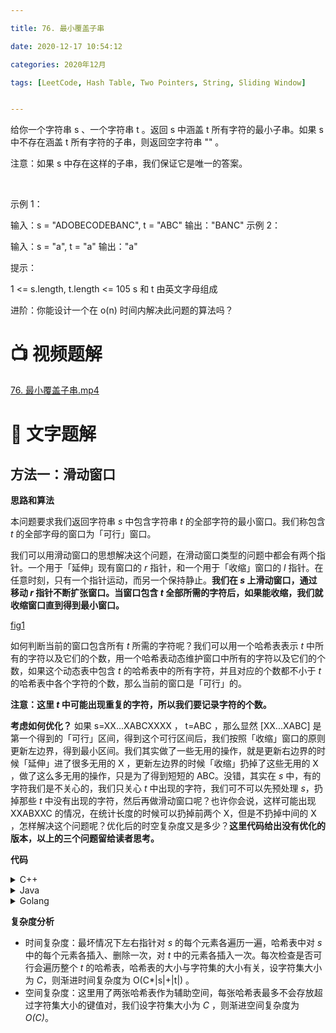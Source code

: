 ```yaml
---

title: 76. 最小覆盖子串

date: 2020-12-17 10:54:12

categories: 2020年12月

tags: [LeetCode, Hash Table, Two Pointers, String, Sliding Window]


---
```

 

给你一个字符串 s 、一个字符串 t 。返回 s 中涵盖 t 所有字符的最小子串。如果 s 中不存在涵盖 t 所有字符的子串，则返回空字符串 "" 。


<!-- more -->


注意：如果 s 中存在这样的子串，我们保证它是唯一的答案。

 

示例 1：

输入：s = "ADOBECODEBANC", t = "ABC"
输出："BANC"
示例 2：

输入：s = "a", t = "a"
输出："a"
 

提示：

1 <= s.length, t.length <= 105
s 和 t 由英文字母组成
 

进阶：你能设计一个在 o(n) 时间内解决此问题的算法吗？

# 📺 视频题解  

[76. 最小覆盖子串.mp4](37fa6129-0eb2-4c1f-a75b-152e1d6b2f5e)

# 📖 文字题解

## 方法一：滑动窗口

**思路和算法**

本问题要求我们返回字符串 *s* 中包含字符串 *t* 的全部字符的最小窗口。我们称包含 *t* 的全部字母的窗口为「可行」窗口。

我们可以用滑动窗口的思想解决这个问题，在滑动窗口类型的问题中都会有两个指针。一个用于「延伸」现有窗口的 *r* 指针，和一个用于「收缩」窗口的 *l* 指针。在任意时刻，只有一个指针运动，而另一个保持静止。**我们在 *s* 上滑动窗口，通过移动 *r* 指针不断扩张窗口。当窗口包含 *t* 全部所需的字符后，如果能收缩，我们就收缩窗口直到得到最小窗口。**

 [fig1](https://assets.leetcode-cn.com/solution-static/76/76_fig1.gif)

如何判断当前的窗口包含所有 *t* 所需的字符呢？我们可以用一个哈希表表示 *t* 中所有的字符以及它们的个数，用一个哈希表动态维护窗口中所有的字符以及它们的个数，如果这个动态表中包含 *t* 的哈希表中的所有字符，并且对应的个数都不小于 *t* 的哈希表中各个字符的个数，那么当前的窗口是「可行」的。

**注意：这里 *t* 中可能出现重复的字符，所以我们要记录字符的个数。**

**考虑如何优化？** 如果 s=XX...XABCXXXX ， t=ABC ，那么显然 [XX...XABC] 是第一个得到的「可行」区间，得到这个可行区间后，我们按照「收缩」窗口的原则更新左边界，得到最小区间。我们其实做了一些无用的操作，就是更新右边界的时候「延伸」进了很多无用的 X ，更新左边界的时候「收缩」扔掉了这些无用的 X ，做了这么多无用的操作，只是为了得到短短的 ABC。没错，其实在 *s* 中，有的字符我们是不关心的，我们只关心 *t* 中出现的字符，我们可不可以先预处理 *s*，扔掉那些 *t* 中没有出现的字符，然后再做滑动窗口呢？也许你会说，这样可能出现 XXABXXC 的情况，在统计长度的时候可以扔掉前两个 X，但是不扔掉中间的 X ，怎样解决这个问题呢？优化后的时空复杂度又是多少？**这里代码给出没有优化的版本，以上的三个问题留给读者思考。**

**代码**

<details>
    <summary>C++</summary>
    

```cpp [sol1-C++]
class Solution {
public:
    unordered_map <char, int> ori, cnt;

    bool check() {
        for (const auto &p: ori) {
            if (cnt[p.first] < p.second) {
                return false;
            }
        }
        return true;
    }

    string minWindow(string s, string t) {
        for (const auto &c: t) {
            ++ori[c];
        }

        int l = 0, r = -1;
        int len = INT_MAX, ansL = -1, ansR = -1;

        while (r < int(s.size())) {
            if (ori.find(s[++r]) != ori.end()) {
                ++cnt[s[r]];
            }
            while (check() && l <= r) {
                if (r - l + 1 < len) {
                    len = r - l + 1;
                    ansL = l;
                }
                if (ori.find(s[l]) != ori.end()) {
                    --cnt[s[l]];
                }
                ++l;
            }
        }

        return ansL == -1 ? string() : s.substr(ansL, len);
    }
};
```

</details>
<details>
    <summary>Java</summary>
    
```Java [sol1-Java]
class Solution {
    Map<Character, Integer> ori = new HashMap<Character, Integer>();
    Map<Character, Integer> cnt = new HashMap<Character, Integer>();

    public String minWindow(String s, String t) {
        int tLen = t.length();
        for (int i = 0; i < tLen; i++) {
            char c = t.charAt(i);
            ori.put(c, ori.getOrDefault(c, 0) + 1);
        }
        int l = 0, r = -1;
        int len = Integer.MAX_VALUE, ansL = -1, ansR = -1;
        int sLen = s.length();
        while (r < sLen) {
            ++r;
            if (r < sLen && ori.containsKey(s.charAt(r))) {
                cnt.put(s.charAt(r), cnt.getOrDefault(s.charAt(r), 0) + 1);
            }
            while (check() && l <= r) {
                if (r - l + 1 < len) {
                    len = r - l + 1;
                    ansL = l;
                    ansR = l + len;
                }
                if (ori.containsKey(s.charAt(l))) {
                    cnt.put(s.charAt(l), cnt.getOrDefault(s.charAt(l), 0) - 1);
                }
                ++l;
            }
        }
        return ansL == -1 ? "" : s.substring(ansL, ansR);
    }

    public boolean check() {
        Iterator iter = ori.entrySet().iterator(); 
        while (iter.hasNext()) { 
            Map.Entry entry = (Map.Entry) iter.next(); 
            Character key = (Character) entry.getKey(); 
            Integer val = (Integer) entry.getValue(); 
            if (cnt.getOrDefault(key, 0) < val) {
                return false;
            }
        } 
        return true;
    }
}
```

</details>
<details>
    <summary>Golang</summary>
    
```golang [sol1-Golang]
func minWindow(s string, t string) string {
    ori, cnt := map[byte]int{}, map[byte]int{}
    for i := 0; i < len(t); i++ {
        ori[t[i]]++
    }

    sLen := len(s)
    len := math.MaxInt32
    ansL, ansR := -1, -1

    check := func() bool {
        for k, v := range ori {
            if cnt[k] < v {
                return false
            }
        }
        return true
    }
    for l, r := 0, 0; r < sLen; r++ {
        if r < sLen && ori[s[r]] > 0 {
            cnt[s[r]]++
        }
        for check() && l <= r {
            if (r - l + 1 < len) {
                len = r - l + 1
                ansL, ansR = l, l + len
            }
            if _, ok := ori[s[l]]; ok {
                cnt[s[l]] -= 1
            }
            l++
        }
    }
    if ansL == -1 {
        return ""
    }
    return s[ansL:ansR]
}
```

</details>



**复杂度分析**

+ 时间复杂度：最坏情况下左右指针对 *s* 的每个元素各遍历一遍，哈希表中对 *s* 中的每个元素各插入、删除一次，对 *t* 中的元素各插入一次。每次检查是否可行会遍历整个 *t* 的哈希表，哈希表的大小与字符集的大小有关，设字符集大小为 *C*，则渐进时间复杂度为 O(C*|s|+|t|)  。
+ 空间复杂度：这里用了两张哈希表作为辅助空间，每张哈希表最多不会存放超过字符集大小的键值对，我们设字符集大小为 *C* ，则渐进空间复杂度为 *O(C)*。



